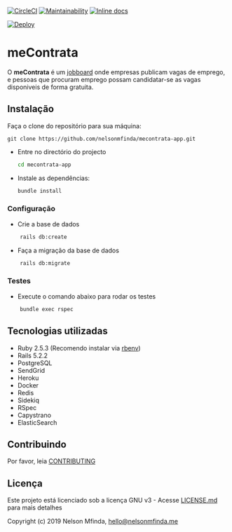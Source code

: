 [![CircleCI](https://circleci.com/gh/nelsonmfinda/mecontrata-app/tree/master.svg?style=svg)](https://circleci.com/gh/nelsonmfinda/mecontrata-app/tree/master)
[![Maintainability](https://api.codeclimate.com/v1/badges/9baf1f0c3f77a85329d9/maintainability)](https://codeclimate.com/github/nelsonmfinda/mecontrata-app/maintainability)
[![Inline docs](http://inch-ci.org/github/nelsonmfinda/mecontrata-app.png)](http://inch-ci.org/github/nelsonmfinda/mecontrata-app)

[![Deploy](https://www.herokucdn.com/deploy/button.png)](https://heroku.com/deploy?template=https://github.com/nelsonmfinda/mecontrata-app)

# meContrata

O **meContrata** é um [jobboard](https://en.wikipedia.org/wiki/Employment_website) onde empresas publicam vagas de emprego, e pessoas que procuram emprego possam candidatar-se as vagas disponiveis de forma gratuita.


## Instalação

 Faça o clone do repositório para sua máquina:
  ```git
  git clone https://github.com/nelsonmfinda/mecontrata-app.git
  ```
* Entre no directório do projecto
  ```bash
  cd mecontrata-app
  ```
* Instale as dependências:
  ```bash
  bundle install
  ```

### Configuração

* Crie a base de dados

```sh
    rails db:create
```

* Faça a migração da base de dados

```sh
    rails db:migrate
```

### Testes

* Execute o comando abaixo para rodar os testes

```sh
    bundle exec rspec
```

## Tecnologias utilizadas

- Ruby 2.5.3 (Recomendo instalar via [rbenv](https://github.com/sstephenson/rbenv))
- Rails 5.2.2
- PostgreSQL
- SendGrid
- Heroku
- Docker
- Redis
- Sidekiq
- RSpec
- Capystrano
- ElasticSearch


## Contribuindo

Por favor, leia [CONTRIBUTING](CONTRIBUTING.md)

## Licença

Este projeto está licenciado sob a licença GNU v3 - Acesse [LICENSE.md](LICENSE.md) para mais detalhes

Copyright (c) 2019 Nelson Mfinda, hello@nelsonmfinda.me

